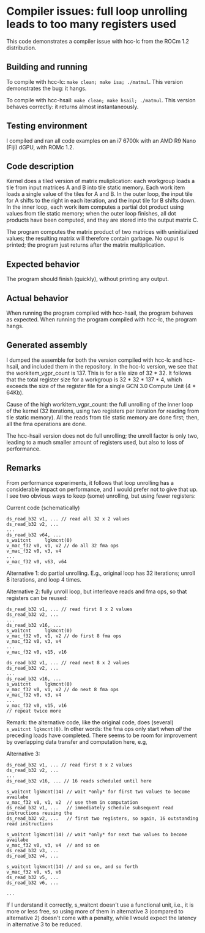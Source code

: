 # Compiler issues: full loop unrolling leads to too many registers used
This code demonstrates a compiler issue with hcc-lc from the ROCm 1.2 distribution.

## Building and running
To compile with hcc-lc: `make clean; make isa; ./matmul`. This version demonstrates the bug: it hangs.

To compile with hcc-hsail: `make clean; make hsail; ./matmul`. This version behaves correctly: it returns almost 
instantaneously.

## Testing environment
I compiled and ran all code examples on an i7 6700k with an AMD R9 Nano (Fiji) dGPU, with ROMc 1.2.

## Code description
Kernel does a tiled version of matrix muliplication: each workgroup loads a tile from input matrices A and B into tile 
static memory. Each work item loads a single value of the tiles for A and B. In the outer loop, the input tile for A shifts
to the right in each iteration, and the input tile for B shifts down. In the inner loop, each work item computes a partial
dot product using values from tile static memory; when the outer loop finishes, all dot products have been computed, and they
are stored into the output matrix C.

The program computes the matrix product of two matrices with uninitialized values; the resulting matrix will therefore contain
garbage. No ouput is printed; the program just returns after the matrix multiplication.

## Expected behavior
The program should finish (quickly), without printing any output.

## Actual behavior
When running the program compiled with hcc-hsail, the program behaves as expected. When running the program compiled with hcc-lc,
the program hangs.

## Generated assembly
I dumped the assemble for both the version compiled with hcc-lc and hcc-hsail, and included them in the repository.
In the hcc-lc version, we see that the workitem_vgpr_count is 137. This is for a tile size of 32 * 32. It follows that the total
register size for a workgroup is 32 * 32 * 137 * 4, which exceeds the size of the register file for a single GCN 3.0 
Compute Unit (4 * 64Kb).

Cause of the high workitem_vgpr_count: the full unrolling of the inner loop of the kernel (32 iterations, using two registers
per iteration for reading from tile static memory). All the reads from tile static memory are done first; then, all the fma 
operations are done.

The hcc-hsail version does not do full unrolling; the unroll factor is only two, leading to a much smaller amount of registers
used, but also to loss of performance.

## Remarks
From performance experiments, it follows that loop unrolling has a considerable impact on performance, and I would prefer not
to give that up. I see two obvious ways to keep (some) unrolling, but using fewer registers:

Current code (schematically)
```
ds_read_b32 v1, ... // read all 32 x 2 values
ds_read_b32 v2, ...
...
ds_read_b32 v64, ...
s_waitcnt     lgkmcnt(0)
v_mac_f32 v0, v1, v2 // do all 32 fma ops
v_mac_f32 v0, v3, v4
...
v_mac_f32 v0, v63, v64
```

Alternative 1: do partial unrolling. E.g., original loop has 32 iterations; unroll 8 iterations, and loop 4 times.

Alternative 2: fully unroll loop, but interleave reads and fma ops, so that registers can be reused:
```
ds_read_b32 v1, ... // read first 8 x 2 values
ds_read_b32 v2, ...
...
ds_read_b32 v16, ...
s_waitcnt     lgkmcnt(0)
v_mac_f32 v0, v1, v2 // do first 8 fma ops
v_mac_f32 v0, v3, v4
...
v_mac_f32 v0, v15, v16 

ds_read_b32 v1, ... // read next 8 x 2 values
ds_read_b32 v2, ...
...
ds_read_b32 v16, ...
s_waitcnt     lgkmcnt(0)
v_mac_f32 v0, v1, v2 // do next 8 fma ops
v_mac_f32 v0, v3, v4
...
v_mac_f32 v0, v15, v16
// repeat twice more
```

Remark: the alternative code, like the original code, does (several) `s_waitcnt lgkmcnt(0)`. In other words: the fma ops only 
start when *all* the preceding loads have completed. There seems to be room for improvement by overlapping data transfer and 
computation here, e.g,

Alternative 3:
```
ds_read_b32 v1, ... // read first 8 x 2 values 
ds_read_b32 v2, ...
...
ds_read_b32 v16, ... // 16 reads scheduled until here

s_waitcnt lgkmcnt(14) // wait *only* for first two values to become availabe
v_mac_f32 v0, v1, v2  // use them in computation
ds_read_b32 v1, ...   // immediately schedule subsequent read instructions reusing the 
ds_read_b32 v2, ...   // first two registers, so again, 16 outstanding read instructions
 
s_waitcnt lgkmcnt(14) // wait *only* for next two values to become availabe
v_mac_f32 v0, v3, v4  // and so on
ds_read_b32 v3, ...   
ds_read_b32 v4, ...   
 
s_waitcnt lgkmcnt(14) // and so on, and so forth
v_mac_f32 v0, v5, v6  
ds_read_b32 v5, ...   
ds_read_b32 v6, ...

...
```

If I understand it correctly, s_waitcnt doesn't use a functional unit, i.e., it is more or less free, so using more of them 
in alternative 3 (compared to alternative 2) doesn't come with a penalty, while I would expect the latency in alternative 3 
to be reduced.




